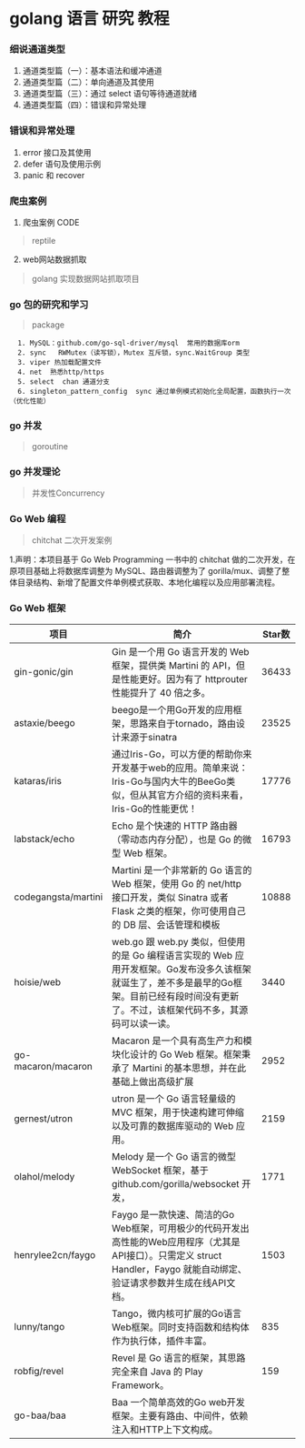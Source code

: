 
# golang  语言 研究 教程


### 细说通道类型

   1. 通道类型篇（一）：基本语法和缓冲通道
   2. 通道类型篇（二）：单向通道及其使用
   3. 通道类型篇（三）：通过 select 语句等待通道就绪
   4. 通道类型篇（四）：错误和异常处理


### 错误和异常处理

   1. error 接口及其使用
   2. defer 语句及使用示例
   3. panic 和 recover


### 爬虫案例 

 1. 爬虫案例 CODE 

   > reptile
  
 2. web网站数据抓取

   > golang 实现数据网站抓取项目

### go 包的研究和学习

   > package

      1. MySQL：github.com/go-sql-driver/mysql  常用的数据库orm
      2. sync   RWMutex（读写锁），Mutex 互斥锁，sync.WaitGroup 类型
      3. viper 热加载配置文件
      4. net  熟悉http/https
      5. select  chan 通道分支
      6. singleton_pattern_config  sync 通过单例模式初始化全局配置，函数执行一次（优化性能）

       
### go 并发 

   > goroutine

### go 并发理论

   > 并发性Concurrency

### Go Web 编程

   > chitchat 二次开发案例

   1.声明：本项目基于 Go Web Programming 一书中的 chitchat 做的二次开发，在原项目基础上将数据库调整为 MySQL、路由器调整为了 gorilla/mux、调整了整体目录结构、新增了配置文件单例模式获取、本地化编程以及应用部署流程。   

### Go Web 框架

| 项目 	| 简介 	| Star数 	|
|-	|-	|-	|
| gin-gonic/gin 	| Gin 是一个用 Go 语言开发的 Web 框架，提供类 Martini 的 API，但是性能更好。因为有了 httprouter 性能提升了 40 倍之多。 	| 36433 	|
| astaxie/beego 	| beego是一个用Go开发的应用框架，思路来自于tornado，路由设计来源于sinatra 	| 23525 	|
| kataras/iris 	| 通过Iris-Go，可以方便的帮助你来开发基于web的应用。简单来说：Iris-Go与国内大牛的BeeGo类似，但从其官方介绍的资料来看，Iris-Go的性能更优！ 	| 17776 	|
| labstack/echo 	| Echo 是个快速的 HTTP 路由器（零动态内存分配），也是 Go 的微型 Web 框架。 	| 16793 	|
| codegangsta/martini 	| Martini 是一个非常新的 Go 语言的 Web 框架，使用 Go 的 net/http 接口开发，类似 Sinatra 或者 Flask 之类的框架，你可使用自己的 DB 层、会话管理和模板 	| 10888 	|
| hoisie/web 	| web.go 跟 web.py 类似，但使用的是 Go 编程语言实现的 Web 应用开发框架。Go发布没多久该框架就诞生了，差不多是最早的Go框架。目前已经有段时间没有更新了。不过，该框架代码不多，其源码可以读一读。 	| 3440 	|
| go-macaron/macaron 	| Macaron 是一个具有高生产力和模块化设计的 Go Web 框架。框架秉承了 Martini 的基本思想，并在此基础上做出高级扩展 	| 2952 	|
| gernest/utron 	| utron 是一个 Go 语言轻量级的 MVC 框架，用于快速构建可伸缩以及可靠的数据库驱动的 Web 应用。 	| 2159 	|
| olahol/melody 	| Melody 是一个 Go 语言的微型 WebSocket 框架，基于 github.com/gorilla/websocket 开发， 	| 1771 	|
| henrylee2cn/faygo 	| Faygo 是一款快速、简洁的Go Web框架，可用极少的代码开发出高性能的Web应用程序（尤其是API接口）。只需定义 struct Handler，Faygo 就能自动绑定、验证请求参数并生成在线API文档。 	| 1503 	|
| lunny/tango 	| Tango，微内核可扩展的Go语言Web框架。同时支持函数和结构体作为执行体，插件丰富。 	| 835 	|
| robfig/revel 	| Revel 是 Go 语言的框架，其思路完全来自 Java 的 Play Framework。 	| 159 	|
| go-baa/baa 	| Baa 一个简单高效的Go web开发框架。主要有路由、中间件，依赖注入和HTTP上下文构成。 	|  	|   

